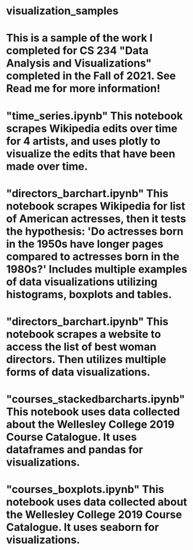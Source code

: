 # visualization_samples

# This is a sample of the work I completed for CS 234 "Data Analysis and Visualizations" completed in the Fall of 2021. See Read me for more information!

# "time_series.ipynb" This notebook scrapes Wikipedia edits over time for 4 artists, and uses plotly to visualize the edits that have been made over time.

# "directors_barchart.ipynb" This notebook scrapes Wikipedia for list of American actresses, then it tests the hypothesis: 'Do actresses born in the 1950s have longer pages compared to actresses born in the 1980s?' Includes multiple examples of data visualizations utilizing histograms, boxplots and tables.

# "directors_barchart.ipynb" This notebook scrapes a website to access the list of best woman directors. Then utilizes multiple forms of data visualizations.

# "courses_stackedbarcharts.ipynb" This notebook uses data collected about the Wellesley College 2019 Course Catalogue. It uses dataframes and pandas for visualizations.

# "courses_boxplots.ipynb" This notebook uses data collected about the Wellesley College 2019 Course Catalogue. It uses seaborn for visualizations.
